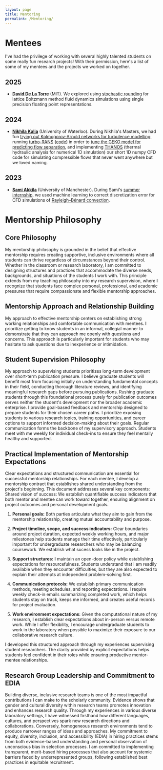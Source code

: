 ```yaml
---
layout: page 
title: Mentoring
permalink: /Mentoring/
---
```


# Mentees
I've had the privilege of working with several highly talented students on some really fun research projects! With their permission, here's a list of some of my mentees and the projects we worked on together.

## 2025
- [**David De La Torre**](https://www.linkedin.com/in/david-delatorre/) (MIT). We explored using [stochastic rounding](https://nhigham.com/2020/07/07/what-is-stochastic-rounding/) for lattice Boltzmann method fluid dynamics simulations using single precision floating point representations.

## 2024
- [**Nikhila Kalia**](https://www.linkedin.com/in/nikhila-kalia/) (University of Waterloo). During Nikhila's Masters, we had fun [trying out Kolmogorov-Arnold networks for turbulence modelling](https://arxiv.org/abs/2505.19366), running [turbo-RANS](https://www.emerald.com/hff/article-abstract/34/8/2986/1234503/Turbo-RANS-straightforward-and-efficient-Bayesian?redirectedFrom=fulltext) ([code](https://github.com/rmcconke/turbo-rans)) in order to [tune the GEKO model for predicting flow separation](https://arxiv.org/abs/2502.11218), and implementing [THANOS](https://github.com/rmcconke/np-thanos) (thermal hydraulic analysis for numerical 1D simulation) our short 1D numpy CFD code for simulating compressible flows that never went anywhere but we loved naming.

## 2023
- [**Sami Akkila**](https://www.linkedin.com/in/samiakkila/) (University of Manchester). During Sami's [summer internship](https://www.linkedin.com/feed/update/urn:li:activity:7104821938128113665/), we used machine learning to correct discretization error for CFD simulations of [Rayleigh–Bénard convection](https://en.wikipedia.org/wiki/Rayleigh%E2%80%93B%C3%A9nard_convection#:~:text=In%20fluid%20thermodynamics%2C%20Rayleigh%E2%80%93B%C3%A9nard,cells%20known%20as%20B%C3%A9nard%20cells.).

# Mentorship Philosophy

## Core Philosophy
My mentorship philosophy is grounded in the belief that effective mentorship requires creating supportive, inclusive environments where all students can thrive regardless of circumstances beyond their control. Whether in the classroom or research laboratory, I am committed to designing structures and practices that accommodate the diverse needs, backgrounds, and situations of the students I work with. This principle extends from my teaching philosophy into my research supervision, where I recognize that students face complex personal, professional, and academic pressures that require compassionate and flexible mentorship approaches.

## Mentorship Approach and Relationship Building

My approach to effective mentorship centers on establishing strong working relationships and comfortable communication with mentees. I prioritize getting to know students in an informal, collegial manner to demonstrate that they can approach me openly with questions and concerns. This approach is particularly important for students who may hesitate to ask questions due to inexperience or intimidation.

## Student Supervision Philosophy
My approach to supervising students prioritizes long-term development over short-term publication pressure. I believe graduate students will benefit most from focusing initially on understanding fundamental concepts in their field, conducting thorough literature reviews, and identifying meaningful research gaps before pursuing publications. Rushing graduate students through this foundational process purely for publication outcomes serves neither the student's development nor the broader academic enterprise.
I provide goal-based feedback and mentorship designed to prepare students for their chosen career paths. I prioritize exposing students to various research topics, training opportunities, and career options to support informed decision-making about their goals. 
Regular communication forms the backbone of my supervisory approach. Students meet with me weekly for individual check-ins to ensure they feel mentally healthy and supported. 

## Practical Implementation of Mentorship Expectations
Clear expectations and structured communication are essential for successful mentorship relationships. For each mentee, I develop a mentorship contract that establishes shared understanding from the project's beginning. This document addresses several key components:
Shared vision of success: We establish quantifiable success indicators that both mentor and mentee can work toward together, ensuring alignment on project outcomes and personal development goals.

1. **Personal goals:** Both parties articulate what they aim to gain from the mentorship relationship, creating mutual accountability and purpose.

2. **Project timeline, scope, and success indicators:** Clear boundaries around project duration, expected weekly working hours, and major milestones help students manage their time effectively, particularly important for undergraduate researchers who may be balancing coursework. We establish what sucess looks like in the project.

3. **Support structures:** I maintain an open-door policy while establishing expectations for resourcefulness. Students understand that I am readily available when they encounter difficulties, but they are also expected to explain their attempts at independent problem-solving first.

4. **Communication protocols:** We establish primary communication methods, meeting schedules, and reporting expectations. I require weekly check-in emails summarizing completed work, which helps students stay on track, keeps me informed, and creates useful records for project evaluation.

5. **Work environment expectations:** Given the computational nature of my research, I establish clear expectations about in-person versus remote work. While I offer flexibility, I encourage undergraduate students to work in the laboratory when possible to maximize their exposure to our collaborative research culture.

I developed this structured approach through my experiences supervising student researchers. The clarity provided by explicit expectations helps students feel confident in their roles while ensuring productive mentor-mentee relationships.

## Research Group Leadership and Commitment to EDIA
Building diverse, inclusive research teams is one of the most impactful contributions I can make to the scholarly community. Evidence shows that gender and cultural diversity within research teams promotes innovation and enhances research quality. Through my experiences in various diverse laboratory settings, I have witnessed firsthand how different languages, cultures, and perspectives spark new research directions and collaborations. Conversely, homogeneous research environments tend to produce narrower ranges of ideas and approaches.
My commitment to equity, diversity, inclusion, and accessibility (EDIA) in hiring practices stems from both evidence-based understanding and personal observation of unconscious bias in selection processes. I am committed to implementing transparent, merit-based hiring processes that also account for systemic barriers faced by underrepresented groups, following established best practices in equitable recruitment.
